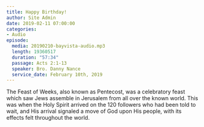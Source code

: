 ```yaml
---
title: Happy Birthday!
author: Site Admin
date: 2019-02-11 07:00:00
categories:
- Audio
episode:
  media: 20190210-bayvista-audio.mp3
  length: 19360517
  duration: "57:34"
  passage: Acts 2:1-13
  speaker: Bro. Danny Nance
  service_date: February 10th, 2019
---
```

The Feast of Weeks, also known as Pentecost, was a celebratory feast which saw Jews assemble in Jerusalem from all over the known world. This was when the Holy Spirit arrived on the 120 followers who had been told to wait, and His arrival signaled a move of God upon His people, with its effects felt throughout the world.